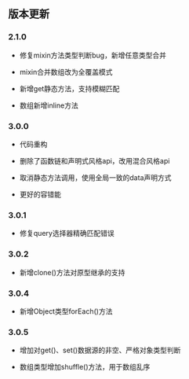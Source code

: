 ## 版本更新

### 2.1.0

* 修复mixin方法类型判断bug，新增任意类型合并

* mixin合并数组改为全覆盖模式

* 新增get静态方法，支持模糊匹配

* 数组新增inline方法

<!-- * 新增set静态方法，支持模糊匹配 -->

### 3.0.0

* 代码重构

* 删除了函数链和声明式风格api，改用混合风格api

* 取消静态方法调用，使用全局一致的data声明方式

* 更好的容错能

### 3.0.1

* 修复query选择器精确匹配错误

### 3.0.2

* 新增clone()方法对原型继承的支持

### 3.0.4

* 新增Object类型forEach()方法

### 3.0.5

* 增加对get()、set()数据源的非空、严格对象类型判断

* 数组类型增加shuffle()方法，用于数组乱序